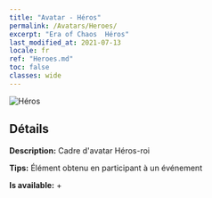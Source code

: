 ```yaml
---
title: "Avatar - Héros"
permalink: /Avatars/Heroes/
excerpt: "Era of Chaos  Héros"
last_modified_at: 2021-07-13
locale: fr
ref: "Heroes.md"
toc: false
classes: wide
---
```

 ![Héros](/images/a/avatarFrame_49.png)

## Détails

 **Description:** Cadre d'avatar Héros-roi 

 **Tips:** Élément obtenu en participant à un événement 

 **Is available:**  + 


